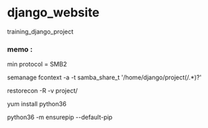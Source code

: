 # django_website
training_django_project


### memo : 
min protocol = SMB2

semanage fcontext -a -t samba_share_t '/home/django/project(/.*)?'

restorecon -R -v project/

yum install python36

python36 -m ensurepip --default-pip
